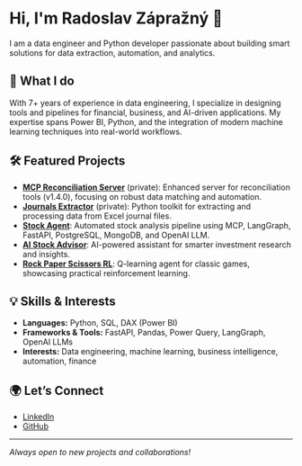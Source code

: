 # Hi, I'm Radoslav Zápražný 👋

I am a data engineer and Python developer passionate about building smart solutions for data extraction, automation, and analytics.

## 🚀 What I do

With 7+ years of experience in data engineering, I specialize in designing tools and pipelines for financial, business, and AI-driven applications. My expertise spans Power BI, Python, and the integration of modern machine learning techniques into real-world workflows.

## 🛠️ Featured Projects

- **[MCP Reconciliation Server](https://github.com/radozaprazny/mcp-reconciliation-server)** (private): Enhanced server for reconciliation tools (v1.4.0), focusing on robust data matching and automation.
- **[Journals Extractor](https://github.com/radozaprazny/journals-extractor)** (private): Python toolkit for extracting and processing data from Excel journal files.
- **[Stock Agent](https://github.com/radozaprazny/stock-agent)**: Automated stock analysis pipeline using MCP, LangGraph, FastAPI, PostgreSQL, MongoDB, and OpenAI LLM.
- **[AI Stock Advisor](https://github.com/radozaprazny/ai-stock-advisor)**: AI-powered assistant for smarter investment research and insights.
- **[Rock Paper Scissors RL](https://github.com/radozaprazny/rock-paper-scissors-rl)**: Q-learning agent for classic games, showcasing practical reinforcement learning.

## 💡 Skills & Interests

- **Languages:** Python, SQL, DAX (Power BI)
- **Frameworks & Tools:** FastAPI, Pandas, Power Query, LangGraph, OpenAI LLMs
- **Interests:** Data engineering, machine learning, business intelligence, automation, finance

## 🌍 Let’s Connect

- [LinkedIn](https://www.linkedin.com/in/radoslavzaprazny/)
- [GitHub](https://github.com/radozaprazny)

---

*Always open to new projects and collaborations!*
